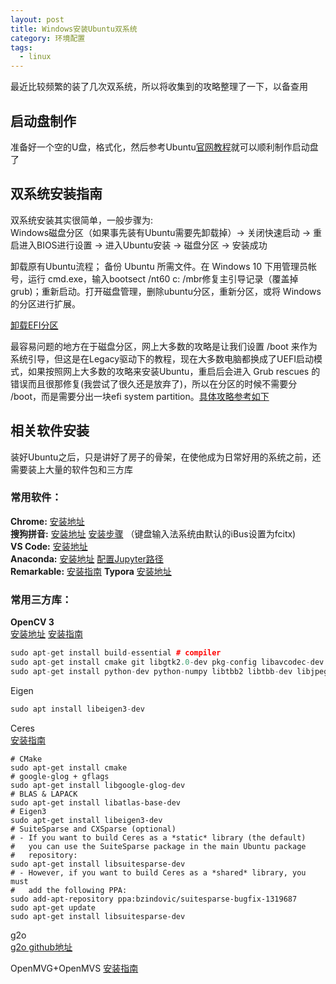 ```yaml
---
layout: post
title: Windows安装Ubuntu双系统
category: 环境配置
tags: 
  - linux
---
```








最近比较频繁的装了几次双系统，所以将收集到的攻略整理了一下，以备查用



## 启动盘制作

准备好一个空的U盘，格式化，然后参考Ubuntu[官网教程](https://tutorials.ubuntu.com/tutorial/tutorial-create-a-usb-stick-on-windows?_ga=2.245776452.1382908312.1543959324-2097928590.1543959324#0)就可以顺利制作启动盘了

## 双系统安装指南
双系统安装其实很简单，一般步骤为:  
Windows磁盘分区（如果事先装有Ubuntu需要先卸载掉）-> 关闭快速启动 -> 重启进入BIOS进行设置 -> 进入Ubuntu安装 -> 磁盘分区 -> 安装成功  

卸载原有Ubuntu流程；
备份 Ubuntu 所需文件。在 Windows 10 下用管理员帐号，运行 cmd.exe，输入bootsect /nt60 c: /mbr修复主引导记录（覆盖掉 grub)；重新启动。打开磁盘管理，删除ubuntu分区，重新分区，或将 Windows 的分区进行扩展。

[卸载EFI分区](https://blog.csdn.net/mtllyb/article/details/78635757)

最容易问题的地方在于磁盘分区，网上大多数的攻略是让我们设置 /boot 来作为系统引导，但这是在Legacy驱动下的教程，现在大多数电脑都换成了UEFI启动模式，如果按照网上大多数的攻略来安装Ubuntu，重启后会进入 Grub rescues 的错误而且很那修复(我尝试了很久还是放弃了)，所以在分区的时候不需要分 /boot，而是需要分出一块efi system partition。[具体攻略参考如下](https://www.bbsmax.com/A/q4zVeMjdKr/)



## 相关软件安装

装好Ubuntu之后，只是讲好了房子的骨架，在使他成为日常好用的系统之前，还需要装上大量的软件包和三方库

### 常用软件：  
**Chrome:** [安装地址](https://www.google.com/chrome/)  
**搜狗拼音:** [安装地址](https://pinyin.sogou.com/linux/?r=pinyin) [安装步骤](https://blog.csdn.net/ljheee/article/details/52966456) （键盘输入法系统由默认的iBus设置为fcitx)  
**VS Code:** [安装地址](https://code.visualstudio.com/)  
**Anaconda:** [安装地址](https://www.anaconda.com/download/#linux) [配置Jupyter路径](https://blog.csdn.net/Sukie_csdn/article/details/79766968)   
**Remarkable:** [安装指南](http://biexiaoyu1994.com/2018/12/remarkable-tutorial/)
**Typora** [安装地址](https://www.typora.io/)




### 常用三方库：  

**OpenCV 3**  
[安装地址](https://opencv.org/releases.html) [安装指南](https://docs.opencv.org/3.4.4/d7/d9f/tutorial_linux_install.html)  
```cpp
sudo apt-get install build-essential # compiler
sudo apt-get install cmake git libgtk2.0-dev pkg-config libavcodec-dev libavformat-dev libswscale-dev # required
sudo apt-get install python-dev python-numpy libtbb2 libtbb-dev libjpeg-dev libpng-dev libtiff-dev libjasper-dev libdc1394-22-dev # optinal
```
Eigen
```cpp
sudo apt install libeigen3-dev
```

Ceres  
[安装指南](http://ceres-solver.org/installation.html)

```
# CMake
sudo apt-get install cmake
# google-glog + gflags
sudo apt-get install libgoogle-glog-dev
# BLAS & LAPACK
sudo apt-get install libatlas-base-dev
# Eigen3
sudo apt-get install libeigen3-dev
# SuiteSparse and CXSparse (optional)
# - If you want to build Ceres as a *static* library (the default)
#   you can use the SuiteSparse package in the main Ubuntu package
#   repository:
sudo apt-get install libsuitesparse-dev
# - However, if you want to build Ceres as a *shared* library, you must
#   add the following PPA:
sudo add-apt-repository ppa:bzindovic/suitesparse-bugfix-1319687
sudo apt-get update
sudo apt-get install libsuitesparse-dev 
```
g2o  
[g2o github地址](https://github.com/RainerKuemmerle/g2o)




OpenMVG+OpenMVS [安装指南](http://biexiaoyu1994.com/2018/12/openmvg-openmvs/)